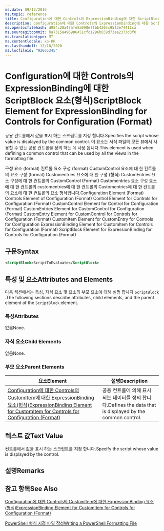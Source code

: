 ```yaml
---
ms.date: 09/13/2016
ms.topic: reference
title: Configuration에 대한 Controls의 ExpressionBinding에 대한 ScriptBlock 요소(형식)
description: Configuration에 대한 Controls의 ExpressionBinding에 대한 ScriptBlock 요소(형식)
ms.openlocfilehash: d984c28a47afe8a998effbb4205c95f3e74411ca
ms.sourcegitcommit: ba7315a496986451cfc1296b659d73ea2373d3f0
ms.translationtype: MT
ms.contentlocale: ko-KR
ms.lasthandoff: 12/10/2020
ms.locfileid: "92665345"
---
```

# <a name="scriptblock-element-for-expressionbinding-for-controls-for-configuration-format"></a><span data-ttu-id="b3400-103">Configuration에 대한 Controls의 ExpressionBinding에 대한 ScriptBlock 요소(형식)</span><span class="sxs-lookup"><span data-stu-id="b3400-103">ScriptBlock Element for ExpressionBinding for Controls for Configuration (Format)</span></span>

<span data-ttu-id="b3400-104">공용 컨트롤에서 값을 표시 하는 스크립트를 지정 합니다.</span><span class="sxs-lookup"><span data-stu-id="b3400-104">Specifies the script whose value is displayed by the common control.</span></span> <span data-ttu-id="b3400-105">이 요소는 서식 파일의 모든 뷰에서 사용할 수 있는 공용 컨트롤을 정의 하는 데 사용 됩니다.</span><span class="sxs-lookup"><span data-stu-id="b3400-105">This element is used when defining a common control that can be used by all the views in the formatting file.</span></span>

<span data-ttu-id="b3400-106">구성 요소 (format) 컨트롤 요소 구성 (format) CustomControl 요소에 대 한 컨트롤의 요소 구성 (format) Customentries 요소에 대 한 구성 (형식) CustomEntries 요소 구성에 대 한 컨트롤의 CustomControl (Format) Customentries 요소 구성 요소에 대 한 컨트롤의 customentries에 대 한 컨트롤의 Customentries에 대 한 컨트롤의 요소에 대 한 컨트롤의 요소 형식입니다.</span><span class="sxs-lookup"><span data-stu-id="b3400-106">Configuration Element (Format) Controls Element of Configuration (Format) Control Element for Controls for Configuration (Format) CustomControl Element for Control for Configuration (Format) CustomEntries Element for CustomControl for Configuration (Format) CustomEntry Element for CustomControl for Controls for Configuration (Format) CustomItem Element for CustomEntry for Controls for Configuration ExpressionBinding Element for CustomItem for Controls for Configuration (Format) ScriptBlock Element for ExpressionBinding for Controls for Configuration (Format)</span></span>

## <a name="syntax"></a><span data-ttu-id="b3400-107">구문</span><span class="sxs-lookup"><span data-stu-id="b3400-107">Syntax</span></span>

```xml
<ScriptBlock>ScriptToEvaluate</ScriptBlock>
```

## <a name="attributes-and-elements"></a><span data-ttu-id="b3400-108">특성 및 요소</span><span class="sxs-lookup"><span data-stu-id="b3400-108">Attributes and Elements</span></span>

<span data-ttu-id="b3400-109">다음 섹션에서는 특성, 자식 요소 및 요소의 부모 요소에 대해 설명 합니다 `ScriptBlock` .</span><span class="sxs-lookup"><span data-stu-id="b3400-109">The following sections describe attributes, child elements, and the parent element of the `ScriptBlock` element.</span></span>

### <a name="attributes"></a><span data-ttu-id="b3400-110">특성</span><span class="sxs-lookup"><span data-stu-id="b3400-110">Attributes</span></span>

<span data-ttu-id="b3400-111">없음</span><span class="sxs-lookup"><span data-stu-id="b3400-111">None.</span></span>

### <a name="child-elements"></a><span data-ttu-id="b3400-112">자식 요소</span><span class="sxs-lookup"><span data-stu-id="b3400-112">Child Elements</span></span>

<span data-ttu-id="b3400-113">없음</span><span class="sxs-lookup"><span data-stu-id="b3400-113">None.</span></span>

### <a name="parent-elements"></a><span data-ttu-id="b3400-114">부모 요소</span><span class="sxs-lookup"><span data-stu-id="b3400-114">Parent Elements</span></span>

|<span data-ttu-id="b3400-115">요소</span><span class="sxs-lookup"><span data-stu-id="b3400-115">Element</span></span>|<span data-ttu-id="b3400-116">설명</span><span class="sxs-lookup"><span data-stu-id="b3400-116">Description</span></span>|
|-------------|-----------------|
|[<span data-ttu-id="b3400-117">Configuration에 대한 Controls의 CustomItem에 대한 ExpressionBinding 요소(형식)</span><span class="sxs-lookup"><span data-stu-id="b3400-117">ExpressionBinding Element for CustomItem for Controls for Configuration (Format)</span></span>](./expressionbinding-element-for-customitem-for-controls-for-configuration-format.md)|<span data-ttu-id="b3400-118">공용 컨트롤에 의해 표시 되는 데이터를 정의 합니다.</span><span class="sxs-lookup"><span data-stu-id="b3400-118">Defines the data that is displayed by the common control.</span></span>|

## <a name="text-value"></a><span data-ttu-id="b3400-119">텍스트 값</span><span class="sxs-lookup"><span data-stu-id="b3400-119">Text Value</span></span>

<span data-ttu-id="b3400-120">컨트롤에서 값을 표시 하는 스크립트를 지정 합니다.</span><span class="sxs-lookup"><span data-stu-id="b3400-120">Specify the script whose value is displayed by the control.</span></span>

## <a name="remarks"></a><span data-ttu-id="b3400-121">설명</span><span class="sxs-lookup"><span data-stu-id="b3400-121">Remarks</span></span>

## <a name="see-also"></a><span data-ttu-id="b3400-122">참고 항목</span><span class="sxs-lookup"><span data-stu-id="b3400-122">See Also</span></span>

[<span data-ttu-id="b3400-123">Configuration에 대한 Controls의 CustomItem에 대한 ExpressionBinding 요소(형식)</span><span class="sxs-lookup"><span data-stu-id="b3400-123">ExpressionBinding Element for CustomItem for Controls for Configuration (Format)</span></span>](./expressionbinding-element-for-customitem-for-controls-for-configuration-format.md)

[<span data-ttu-id="b3400-124">PowerShell 형식 지정 파일 작성</span><span class="sxs-lookup"><span data-stu-id="b3400-124">Writing a PowerShell Formatting File</span></span>](./writing-a-powershell-formatting-file.md)
